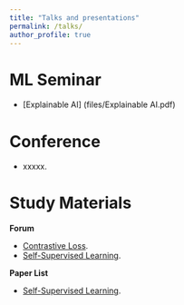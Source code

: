 ```yaml
---
title: "Talks and presentations"
permalink: /talks/
author_profile: true
---
```

ML Seminar 
======
* [Explainable AI] (files/Explainable AI.pdf)

Conference 
======
* xxxxx.

Study Materials
======

**Forum**
* [Contrastive Loss](https://zhuanlan.zhihu.com/p/139403505).
* [Self-Supervised Learning](https://zhuanlan.zhihu.com/p/151112887).

**Paper List**
* [Self-Supervised Learning](https://github.com/Sungman-Cho/Awesome-Self-Supervised-Papers).
